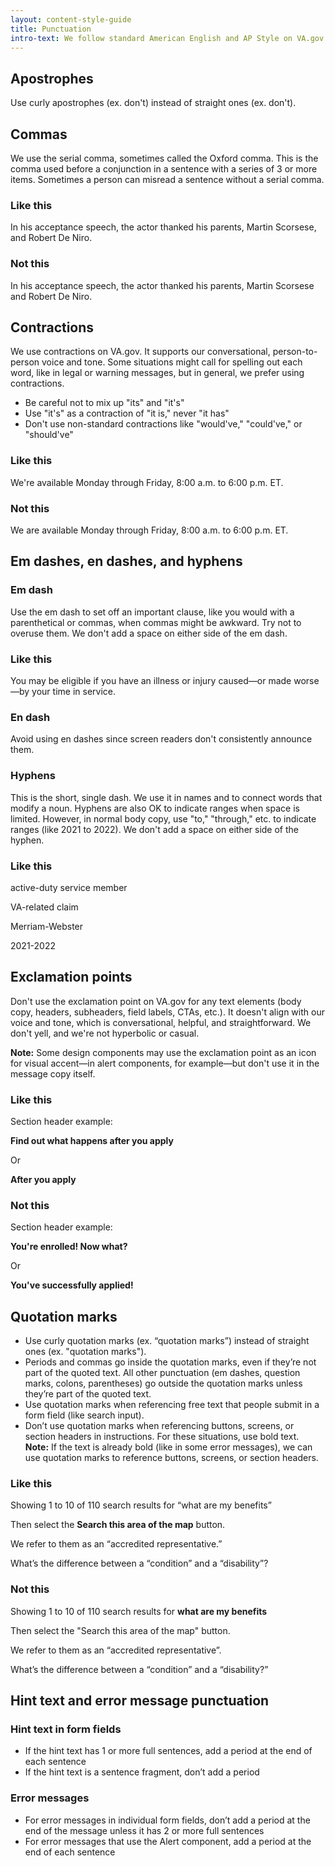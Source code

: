 ```yaml
---
layout: content-style-guide
title: Punctuation
intro-text: We follow standard American English and AP Style on VA.gov. This page explains the areas where we differ from AP Style.
---
```


## Apostrophes

Use curly apostrophes (ex. don't) instead of straight ones (ex. don&apos;t).

## Commas

We use the serial comma, sometimes called the Oxford comma. This is the comma used before a conjunction in a sentence with a series of 3 or more items. Sometimes a person can misread a sentence without a serial comma.

<div class="do-dont">
<div class="do-dont__do">
<h3 class="do-dont__heading">Like this</h3>
<div class="do-dont__content" markdown="1">

In his acceptance speech, the actor thanked his parents, Martin Scorsese, and Robert De Niro.

</div>
</div>
<div class="do-dont__dont">
<h3 class="do-dont__heading">Not this</h3>
<div class="do-dont__content" markdown="1">

In his acceptance speech, the actor thanked his parents, Martin Scorsese and Robert De Niro.

</div>
</div>
</div>

## Contractions

We use contractions on VA.gov. It supports our conversational, person-to-person voice and tone. Some situations might call for spelling out each word, like in legal or warning messages, but in general, we prefer using contractions.

- Be careful not to mix up "its" and "it's"
- Use "it's" as a contraction of "it is," never "it has"
- Don't use non-standard contractions like "would've," "could've," or "should've"

<div class="do-dont">
<div class="do-dont__do">
<h3 class="do-dont__heading">Like this</h3>
<div class="do-dont__content" markdown="1">
We're available Monday through Friday, 8:00 a.m. to 6:00 p.m. ET.

</div>
</div>
<div class="do-dont__dont">
<h3 class="do-dont__heading">Not this</h3>
<div class="do-dont__content" markdown="1">
We are available Monday through Friday, 8:00 a.m. to 6:00 p.m. ET.

</div>
</div>
</div>

## Em dashes, en dashes, and hyphens

### Em dash

Use the em dash to set off an important clause, like you would with a parenthetical or commas, when commas might be awkward. Try not to overuse them. We don't add a space on either side of the em dash.

<div class="do-dont">
<div class="do-dont__do">
<h3 class="do-dont__heading">Like this</h3>
<div class="do-dont__content" markdown="1"> 

You may be eligible if you have an illness or injury caused&mdash;or made worse&mdash;by your time in service.

</div>
</div>
</div>

### En dash

Avoid using en dashes since screen readers don't consistently announce them.

### Hyphens

This is the short, single dash. We use it in names and to connect words that modify a noun. Hyphens are also OK to indicate ranges when space is limited. However, in normal body copy, use "to," "through," etc. to indicate ranges (like 2021 to 2022). We don't add a space on either side of the hyphen.

<div class="do-dont">
<div class="do-dont__do">
<h3 class="do-dont__heading">Like this</h3>
<div class="do-dont__content" markdown="1"> 

active-duty service member

VA-related claim

Merriam-Webster

2021-2022
</div>
</div>
</div>

## Exclamation points

Don't use the exclamation point on VA.gov for any text elements (body copy, headers, subheaders, field labels, CTAs, etc.). It doesn't align with our voice and tone, which is conversational, helpful, and straightforward. We don't yell, and we're not hyperbolic or casual.

**Note:** Some design components may use the exclamation point as an icon for visual accent&mdash;in alert components, for example&mdash;but don't use it in the message copy itself.

<div class="do-dont">
<div class="do-dont__do">
<h3 class="do-dont__heading">Like this</h3>
<div class="do-dont__content" markdown="1">
Section header example:
  
__Find out what happens after you apply__

Or

__After you apply__

</div>
</div>
<div class="do-dont__dont">
<h3 class="do-dont__heading">Not this</h3>
<div class="do-dont__content" markdown="1">
Section header example:
  
__You're enrolled! Now what?__

Or

__You've successfully applied!__

</div>
</div>
</div>

## Quotation marks

- Use curly quotation marks (ex. “quotation marks”) instead of straight ones (ex. &quot;quotation marks&quot;).
- Periods and commas go inside the quotation marks, even if they’re not part of the quoted text. All other punctuation (em dashes, question marks, colons, parentheses) go outside the quotation marks unless they’re part of the quoted text.
- Use quotation marks when referencing free text that people submit in a form field (like search input).
- Don’t use quotation marks when referencing buttons, screens, or section headers in instructions. For these situations, use bold text.<br>
**Note:** If the text is already bold (like in some error messages), we can use quotation marks to reference buttons, screens, or section headers.

<div class="do-dont">
<div class="do-dont__do">
<h3 class="do-dont__heading">Like this</h3>
<div class="do-dont__content" markdown="1">

Showing 1 to 10 of 110 search results for “what are my benefits”

Then select the **Search this area of the map** button.

We refer to them as an “accredited representative.”

What’s the difference between a “condition” and a “disability”?

</div>
</div>
<div class="do-dont__dont">
<h3 class="do-dont__heading">Not this</h3>
<div class="do-dont__content" markdown="1">

Showing 1 to 10 of 110 search results for **what are my benefits**

Then select the "Search this area of the map" button.

We refer to them as an “accredited representative”.

What’s the difference between a “condition” and a “disability?”

</div>
</div>
</div>

## Hint text and error message punctuation

### Hint text in form fields

- If the hint text has 1 or more full sentences, add a period at the end of each sentence
- If the hint text is a sentence fragment, don’t add a period

### Error messages

- For error messages in individual form fields, don’t add a period at the end of the message unless it has 2 or more full sentences
- For error messages that use the Alert component, add a period at the end of each sentence
